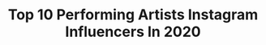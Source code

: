 ---
title: Top 10 Performing Artists Instagram Influencers In 2020
description: >-
  Find top performing artists Instagram influencers in 2020. Most popular hashtags: #white #africa #lv #vsco.
platform: Instagram
profiles:
  - username: "saritalorena"
    fullname: >-
      YOUR FAV MAMI 🇧🇷
    location: "Brazil"
    followers: 39012
    engagement: 754
    commentsToLikes: 0.026465
    avatar: "https://scontent-atl3-1.cdninstagram.com/v/t51.2885-19/s320x320/89029267_565209720870991_5524536323114795008_n.jpg?_nc_ht=scontent-atl3-1.cdninstagram.com&_nc_ohc=7j6JBEhl3jAAX-d2xFH&oh=e9a94764e3f612375204e61ecc351d12&oe=5EBA40EF"
    verified: true
    hashtags: "#swipeleft, #linkinbio"
  - username: "swat_mtoto_wa_eunice"
    fullname: >-
      MTOTO WA EUNICE
    location: "United States"
    followers: 88584
    engagement: 1144
    commentsToLikes: 0.020446
    avatar: "https://scontent-lhr8-1.cdninstagram.com/v/t51.2885-19/s320x320/53360230_395258121031252_8046194055903707136_n.jpg?_nc_ht=scontent-lhr8-1.cdninstagram.com&_nc_ohc=pKps10uczP0AX_LHfIQ&oh=a716a24e6dc354a7d99a5f64011c0a3a&oe=5EBC3A1A"
    verified: false
    hashtags: "#https, #mbogi"
  - username: "romanademeneges"
    fullname: >-
      Romana de Meneges 🎷
    location: "United States"
    followers: 8045
    engagement: 951
    commentsToLikes: 0.052354
    avatar: "https://scontent-amt2-1.cdninstagram.com/v/t51.2885-19/s320x320/90085961_1466436640204218_8481332736148111360_n.jpg?_nc_ht=scontent-amt2-1.cdninstagram.com&_nc_ohc=5VR2tS8GQS4AX_3cei9&oh=d6122a7f52d3157084251f4f62f85a71&oe=5EB97229"
    verified: false
    hashtags: "#worldwide, #black, #beach, #texas"
  - username: "mchina.___"
    fullname: >-
      🌠🌈 KENYAN.SPONGEBOB🌈🌠
    location: ""
    followers: 29549
    engagement: 489
    commentsToLikes: 0.175985
    avatar: "https://scontent-amt2-1.cdninstagram.com/v/t51.2885-19/s320x320/82256955_571523476911782_2870803385286656000_n.jpg?_nc_ht=scontent-amt2-1.cdninstagram.com&_nc_ohc=RhUP0B4ebyEAX-fkA8u&oh=add72205f7c673ecd6dc7b7fdc5665f3&oe=5F03A538"
    verified: false
    hashtags: "#gainwithbandanafather, #publicity254, #gainwithpaula, #gainwithmtaaraw"
  - username: "jaskelis"
    fullname: >-
      Jaskelis✨
    location: "Nigeria"
    followers: 6399
    engagement: 500
    commentsToLikes: 0.078997
    avatar: "https://scontent-lhr8-1.cdninstagram.com/v/t51.2885-19/s320x320/91500216_206458027353899_6864020568425889792_n.jpg?_nc_ht=scontent-lhr8-1.cdninstagram.com&_nc_ohc=fwcdW-29LGIAX-cuxVc&oh=4ee3978daaa0181320d0677d646ac280&oe=5EBBA7D6"
    verified: false
    hashtags: "#swipe, #femaleartists, #8thofmarch, #newmusic"
  - username: "raey.official"
    fullname: >-
      RÆY
    location: ""
    followers: 10794
    engagement: 1097
    commentsToLikes: 0.018434
    avatar: "https://scontent-lhr8-1.cdninstagram.com/v/t51.2885-19/s320x320/91625459_1477373922422331_2832201408936148992_n.jpg?_nc_ht=scontent-lhr8-1.cdninstagram.com&_nc_ohc=p27EJAiIqHcAX_FLP7g&oh=0e27c5831143351d27baaf0832a1a456&oe=5EBA6E88"
    verified: false
    hashtags: "#december, #dikurason, #kilometros, #korsouteibula"
  - username: "reshmagajjar"
    fullname: >-
      Reshma Gajjar
    location: ""
    followers: 6223
    engagement: 692
    commentsToLikes: 0.098911
    avatar: "https://scontent-ort2-1.cdninstagram.com/v/t51.2885-19/s320x320/42003522_237007440501965_1669108610023555072_n.jpg?_nc_ht=scontent-ort2-1.cdninstagram.com&_nc_ohc=hzR-g5fS_j4AX_drV3L&oh=5334d4184ebdca60efadf70ffe91eae7&oe=5EB9B7D1"
    verified: false
    hashtags: "#giantmonster, #rodarte, #pinkcarpet, #publicserviceannouncement"
  - username: "chris.p.hernandez"
    fullname: >-
      Chris Hernandez
    location: "United States"
    followers: 4250
    engagement: 1711
    commentsToLikes: 0.114283
    avatar: "https://scontent-ams4-1.cdninstagram.com/v/t51.2885-19/s320x320/68693039_2311720659091307_304271821304233984_n.jpg?_nc_ht=scontent-ams4-1.cdninstagram.com&_nc_ohc=M7pCvNd_PcsAX-4Aic4&oh=20908de378bfcdf588fc3e5f4d22929e&oe=5EB86BAD"
    verified: false
    hashtags: "#onetimeforthe305, #superbowlhalftimeshow, #coronavirus, #intheheights"
  - username: "kyrrobinson"
    fullname: >-
      Kyle Robinson
    location: "United States"
    followers: 18553
    engagement: 372
    commentsToLikes: 0.025214
    avatar: "https://scontent-lhr8-1.cdninstagram.com/v/t51.2885-19/s320x320/67488680_754932271594795_1993272847237120000_n.jpg?_nc_ht=scontent-lhr8-1.cdninstagram.com&_nc_ohc=TgyheRR6RY4AX-84Izr&oh=7e1b60af3093e08c72eeb9556df67a6c&oe=5EB878D2"
    verified: false
    hashtags: "#thewrongman, #staypositive, #thewrongmanmcc, #sailorjerry"
  - username: "smerechevska"
    fullname: >-
      S T A S I A
    location: "Ukraine"
    followers: 18059
    engagement: 516
    commentsToLikes: 0.015866
    avatar: "https://scontent-lht6-1.cdninstagram.com/v/t51.2885-19/s320x320/92496427_2583453468632142_3041830941518462976_n.jpg?_nc_ht=scontent-lht6-1.cdninstagram.com&_nc_ohc=2kcwv-qlFp0AX_zB9Ak&oh=7381941cf8ebdb2e98d4677318306d54&oe=5EB91407"
    verified: false
    hashtags: ""
---